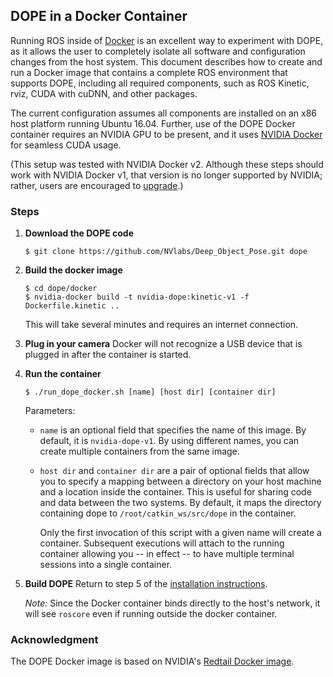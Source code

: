 ## DOPE in a Docker Container

Running ROS inside of [Docker](https://www.docker.com/) is an excellent way to
experiment with DOPE, as it allows the user to completely isolate all software and configuration
changes from the host system.  This document describes how to create and run a
Docker image that contains a complete ROS environment that supports DOPE,
including all required components, such as ROS Kinetic, rviz, CUDA with cuDNN,
and other packages.

The current configuration assumes all components are installed on an x86 host
platform running Ubuntu 16.04.  Further, use of the DOPE Docker container requires
an NVIDIA GPU to be present, and it uses
[NVIDIA Docker](https://github.com/NVIDIA/nvidia-docker/) for seamless CUDA usage.

(This setup was tested with NVIDIA Docker v2. Although these steps should work
with NVIDIA Docker v1, that version is no longer supported by NVIDIA; rather, users are encouraged to
[upgrade](https://github.com/nvidia/nvidia-docker/wiki/Installation-(version-2.0)).)


### Steps

1. **Download the DOPE code**
   ```
   $ git clone https://github.com/NVlabs/Deep_Object_Pose.git dope
   ```

2. **Build the docker image**
   ```
   $ cd dope/docker
   $ nvidia-docker build -t nvidia-dope:kinetic-v1 -f Dockerfile.kinetic ..
   ```
   This will take several minutes and requires an internet connection.

3. **Plug in your camera**
   Docker will not recognize a USB device that is plugged in after the container is started.

4. **Run the container**
   ```
   $ ./run_dope_docker.sh [name] [host dir] [container dir]
   ```
   Parameters:
   - `name` is an optional field that specifies the name of this image. By default, it is `nvidia-dope-v1`.  By using different names, you can create multiple containers from the same image.
   - `host dir` and `container dir` are a pair of optional fields that allow you to specify a mapping between a directory on your host machine and a location inside the container.  This is useful for sharing code and data between the two systems.  By default, it maps the directory containing dope to `/root/catkin_ws/src/dope` in the container.

      Only the first invocation of this script with a given name will create a container. Subsequent executions will attach to the running container allowing you -- in effect -- to have multiple terminal sessions into a single container.

5. **Build DOPE**
   Return to step 5 of the [installation instructions](../readme.md).

   *Note:* Since the Docker container binds directly to the host's network, it will see `roscore` even if running outside the docker container.


### Acknowledgment

The DOPE Docker image is based on NVIDIA's [Redtail Docker image](https://github.com/NVIDIA-Jetson/redtail/wiki/testing-in-simulator#redtail-docker).
